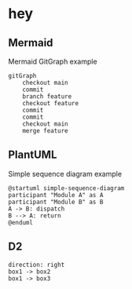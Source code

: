 # hey

## Mermaid 

Mermaid GitGraph example

```mermaid
gitGraph
    checkout main
    commit
    branch feature
    checkout feature
    commit
    commit
    checkout main
    merge feature
```

## PlantUML

Simple sequence diagram example

```plantuml
@startuml simple-sequence-diagram
participant "Module A" as A
participant "Module B" as B
A -> B: dispatch
B --> A: return
@enduml
```

## D2

```d2
direction: right
box1 -> box2
box1 -> box3
```